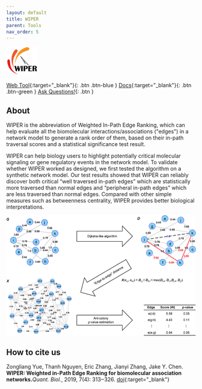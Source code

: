 ```yaml
---
layout: default
title: WIPER
parent: Tools
nav_order: 5
---
```

![Alt text](/assets/images/wiper.png?raw=true "wiper")

[Web Tool](http://discovery.informatics.uab.edu/WIPER){:target="_blank"}{: .btn .btn-blue }
[Docs](http://discovery.informatics.uab.edu/WIPER/index.php/pages/help){:target="_blank"}{: .btn .btn-green }
[Ask Questions!](https://uabdatascience.slack.com/archives/C03KWC3BML7){: .btn }

## About

WIPER is the abbreviation of Weighted In-Path Edge Ranking, which can help evaluate all the biomolecular interactions/associations ("edges") in a network model to generate a rank order of them, based on their in-path traversal scores and a statistical significance test result.

WIPER can help biology users to highlight potentially critical molecular signaling or gene regulatory events in the network model. To validate whether WIPER worked as designed, we first tested the algorithm on a synthetic network model. Our test results showed that WIPER can reliably discover both critical “well traversed in-path edges” which are statistically more traversed than normal edges and “peripheral in-path edges” which are less traversed than normal edges. Compared with other simple measures such as betweenness centrality, WIPER provides better biological interpretations.

![Alt text](/assets/images/wiper-img.jpeg?raw=true "wiper")

## How to cite us

Zongliang Yue, Thanh Nguyen, Eric Zhang, Jianyi Zhang, Jake Y. Chen. **WIPER: Weighted in-Path Edge Ranking for biomolecular association networks.**_Quant. Biol._, 2019, 7(4): 313‒326.  <span class="fs-3">[doi](https://doi.org/10.1007/s40484-019-0180-y){:target="_blank"}</span>

